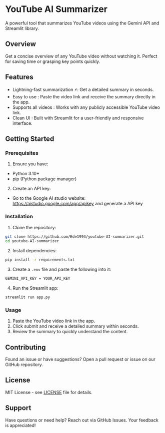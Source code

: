 # YouTube AI Summarizer
A powerful tool that summarizes YouTube videos using the Gemini API and Streamlit library.

## Overview
Get a concise overview of any YouTube video without watching it. Perfect for saving time or grasping key points quickly.

## Features
- Lightning-fast summarization ⚡️: Get a detailed summary in seconds.
- Easy to use : Paste the video link and receive the summary directly in the app.
- Supports all videos : Works with any publicly accessible YouTube video link.
- Clean UI : Built with Streamlit for a user-friendly and responsive interface.

## Getting Started
### Prerequisites
1. Ensure you have:
- Python 3.10+
- pip (Python package manager)

2. Create an API key:
- Go to the Google AI studio website: https://aistudio.google.com/app/apikey and generate a API key
 
### Installation
1. Clone the repository:
```bash
git clone https://github.com/Ede1994/youtube-AI-summarizer.git
cd youtube-AI-summarizer
```

2. Install dependencies:
```bash
pip install -r requirements.txt
```

3. Create a `.env` file and paste the following into it:
```bash
GEMINI_API_KEY = YOUR_API_KEY
```

4. Run the Streamlit app:
``` bash
streamlit run app.py
```

### Usage

1. Paste the YouTube video link in the app.
2. Click submit and receive a detailed summary within seconds.
3. Review the summary to quickly understand the content.

## Contributing
Found an issue or have suggestions? Open a pull request or issue on our GitHub repository.

## License
MIT License - see [LICENSE](LICENSE) file for details.

## Support
Have questions or need help? Reach out via GitHub Issues. Your feedback is appreciated!

